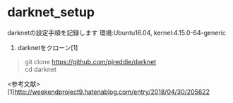 # darknet_setup
darknetの設定手順を記録します
環境:Ubuntu16.04, kernel:4.15.0-64-generic  
  
1. darknetをクローン[1]  
> git clone https://github.com/pjreddie/darknet  
> cd darknet  
  
<参考文献>  
[1]http://weekendproject9.hatenablog.com/entry/2018/04/30/205622  
